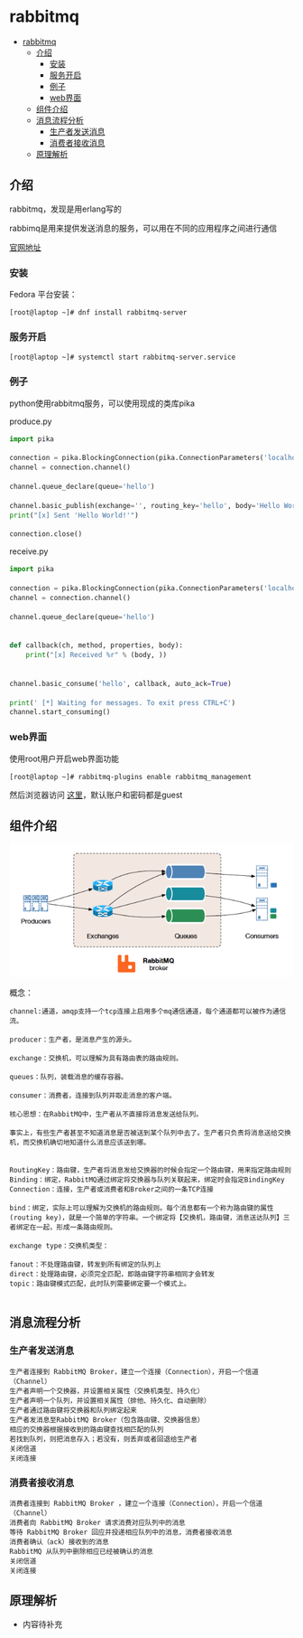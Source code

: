 # rabbitmq
<!-- TOC -->

- [rabbitmq](#rabbitmq)
    - [介绍](#介绍)
        - [安装](#安装)
        - [服务开启](#服务开启)
        - [例子](#例子)
        - [web界面](#web界面)
    - [组件介绍](#组件介绍)
    - [消息流程分析](#消息流程分析)
        - [生产者发送消息](#生产者发送消息)
        - [消费者接收消息](#消费者接收消息)
    - [原理解析](#原理解析)

<!-- /TOC -->

## 介绍

rabbitmq，发现是用erlang写的

rabbimq是用来提供发送消息的服务，可以用在不同的应用程序之间进行通信

[官网地址](https://www.rabbitmq.com/)

### 安装
Fedora 平台安装：
```
[root@laptop ~]# dnf install rabbitmq-server
```

### 服务开启
```
[root@laptop ~]# systemctl start rabbitmq-server.service
```

### 例子

python使用rabbitmq服务，可以使用现成的类库pika


produce.py
```python
import pika

connection = pika.BlockingConnection(pika.ConnectionParameters('localhost'))
channel = connection.channel()

channel.queue_declare(queue='hello')

channel.basic_publish(exchange='', routing_key='hello', body='Hello World!')
print("[x] Sent 'Hello World!'")

connection.close()
```


receive.py
```python
import pika

connection = pika.BlockingConnection(pika.ConnectionParameters('localhost'))
channel = connection.channel()

channel.queue_declare(queue='hello')


def callback(ch, method, properties, body):
    print("[x] Received %r" % (body, ))


channel.basic_consume('hello', callback, auto_ack=True)

print(' [*] Waiting for messages. To exit press CTRL+C')
channel.start_consuming()
```

### web界面

使用root用户开启web界面功能
```
[root@laptop ~]# rabbitmq-plugins enable rabbitmq_management
```
然后浏览器访问 [这里](http://localhost:15672)，默认账户和密码都是guest


## 组件介绍

![Alt text](https://raw.githubusercontent.com/Syncma/Figurebed/master/img/rabbitmq_example.png)




概念：
```
channel:通道，amqp支持一个tcp连接上启用多个mq通信通道，每个通道都可以被作为通信流。

producer：生产者，是消息产生的源头。

exchange：交换机，可以理解为具有路由表的路由规则。

queues：队列，装载消息的缓存容器。

consumer：消费者，连接到队列并取走消息的客户端。

核心思想：在RabbitMQ中，生产者从不直接将消息发送给队列。

事实上，有些生产者甚至不知道消息是否被送到某个队列中去了。生产者只负责将消息送给交换机，而交换机确切地知道什么消息应该送到哪。


RoutingKey：路由键，生产者将消息发给交换器的时候会指定一个路由键，用来指定路由规则
Binding：绑定，RabbitMQ通过绑定将交换器与队列关联起来，绑定时会指定BindingKey
Connection：连接，生产者或消费者和Broker之间的一条TCP连接

bind：绑定，实际上可以理解为交换机的路由规则。每个消息都有一个称为路由键的属性(routing key)，就是一个简单的字符串。一个绑定将【交换机，路由键，消息送达队列】三者绑定在一起，形成一条路由规则。

exchange type：交换机类型：

fanout：不处理路由键，转发到所有绑定的队列上
direct：处理路由键，必须完全匹配，即路由键字符串相同才会转发
topic：路由键模式匹配，此时队列需要绑定要一个模式上。


```

## 消息流程分析

### 生产者发送消息

```
生产者连接到 RabbitMQ Broker，建立一个连接（Connection），开启一个信道（Channel）
生产者声明一个交换器，并设置相关属性（交换机类型、持久化）
生产者声明一个队列，并设置相关属性（排他、持久化、自动删除）
生产者通过路由键将交换器和队列绑定起来
生产者发消息至RabbitMQ Broker（包含路由键、交换器信息）
相应的交换器根据接收到的路由键查找相匹配的队列
若找到队列，则把消息存入；若没有，则丢弃或者回退给生产者
关闭信道
关闭连接
```

### 消费者接收消息
```
消费者连接到 RabbitMQ Broker ，建立一个连接（Connection），开启一个信道（Channel）
消费者向 RabbitMQ Broker 请求消费对应队列中的消息
等待 RabbitMQ Broker 回应并投递相应队列中的消息，消费者接收消息
消费者确认（ack）接收到的消息
RabbitMQ 从队列中删除相应已经被确认的消息
关闭信道
关闭连接

```


## 原理解析

* 内容待补充